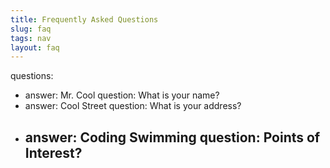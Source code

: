 ```yaml
---
title: Frequently Asked Questions
slug: faq
tags: nav
layout: faq
---
```

questions:
- answer: Mr. Cool
  question: What is your name?
- answer: Cool Street
  question: What is your address?
- answer: Coding Swimming
  question: Points of Interest?
  ---

